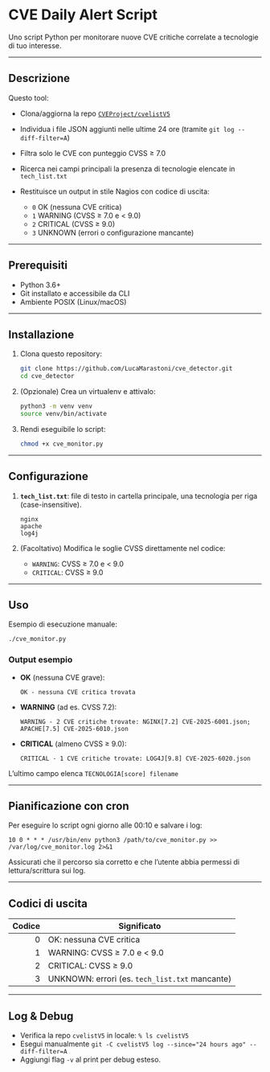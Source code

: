 # CVE Daily Alert Script

Uno script Python per monitorare nuove CVE critiche correlate a tecnologie di tuo interesse.

---

## Descrizione

Questo tool:

* Clona/aggiorna la repo [`CVEProject/cvelistV5`](https://github.com/CVEProject/cvelistV5.git)
* Individua i file JSON aggiunti nelle ultime 24 ore (tramite `git log --diff-filter=A`)
* Filtra solo le CVE con punteggio CVSS ≥ 7.0
* Ricerca nei campi principali la presenza di tecnologie elencate in `tech_list.txt`
* Restituisce un output in stile Nagios con codice di uscita:

  * `0` OK (nessuna CVE critica)
  * `1` WARNING (CVSS ≥ 7.0 e < 9.0)
  * `2` CRITICAL (CVSS ≥ 9.0)
  * `3` UNKNOWN (errori o configurazione mancante)

---

## Prerequisiti

* Python 3.6+
* Git installato e accessibile da CLI
* Ambiente POSIX (Linux/macOS)

---

## Installazione

1. Clona questo repository:

   ```bash
   git clone https://github.com/LucaMarastoni/cve_detector.git
   cd cve_detector
   ```
2. (Opzionale) Crea un virtualenv e attivalo:

   ```bash
   python3 -m venv venv
   source venv/bin/activate
   ```
3. Rendi eseguibile lo script:

   ```bash
   chmod +x cve_monitor.py
   ```

---

## Configurazione

1. **`tech_list.txt`**: file di testo in cartella principale, una tecnologia per riga (case-insensitive).

   ```text
   nginx
   apache
   log4j
   ```
2. (Facoltativo) Modifica le soglie CVSS direttamente nel codice:

   * `WARNING`: CVSS ≥ 7.0 e < 9.0
   * `CRITICAL`: CVSS ≥ 9.0

---

## Uso

Esempio di esecuzione manuale:

```bash
./cve_monitor.py
```

### Output esempio

* **OK** (nessuna CVE grave):

  ```text
  OK - nessuna CVE critica trovata
  ```
* **WARNING** (ad es. CVSS 7.2):

  ```text
  WARNING - 2 CVE critiche trovate: NGINX[7.2] CVE-2025-6001.json; APACHE[7.5] CVE-2025-6010.json
  ```
* **CRITICAL** (almeno CVSS ≥ 9.0):

  ```text
  CRITICAL - 1 CVE critiche trovate: LOG4J[9.8] CVE-2025-6020.json
  ```

L’ultimo campo elenca `TECNOLOGIA[score] filename`

---

## Pianificazione con cron

Per eseguire lo script ogni giorno alle 00:10 e salvare i log:

```cron
10 0 * * * /usr/bin/env python3 /path/to/cve_monitor.py >> /var/log/cve_monitor.log 2>&1
```

Assicurati che il percorso sia corretto e che l’utente abbia permessi di lettura/scrittura sui log.

---

## Codici di uscita

| Codice | Significato                                    |
| -----: | ---------------------------------------------- |
|      0 | OK: nessuna CVE critica                        |
|      1 | WARNING: CVSS ≥ 7.0 e < 9.0                    |
|      2 | CRITICAL: CVSS ≥ 9.0                           |
|      3 | UNKNOWN: errori (es. `tech_list.txt` mancante) |

---

## Log & Debug

* Verifica la repo `cvelistV5` in locale: `% ls cvelistV5`
* Esegui manualmente `git -C cvelistV5 log --since="24 hours ago" --diff-filter=A`
* Aggiungi flag `-v` al print per debug esteso.
